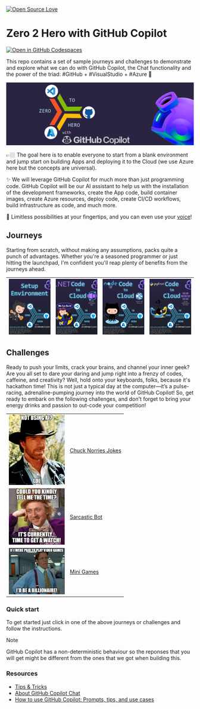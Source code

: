 
[![Open Source Love](https://firstcontributions.github.io/open-source-badges/badges/open-source-v1/open-source.svg)](https://github.com/firstcontributions/open-source-badges)

# Zero 2 Hero with GitHub Copilot

[![Open in GitHub Codespaces](https://github.com/codespaces/badge.svg)](https://codespaces.new/Azure-Samples/zero2hero/tree/main)

This repo contains a set of sample journeys and challenges to demonstrate and explore what we can do with GitHub Copilot, the Chat functionality and the power of the triad: #GitHub + #VisualStudio + #Azure 🚀

![Zero 2 Hero with GitHub Copilot](media/logo.png)

👉🏼 The goal here is to enable everyone to start from a blank environment and jump start on building Apps and deploying it to the Cloud (we use Azure here but the concepts are universal).

✨ We will leverage GitHub Copilot for much more than just programming code. GitHub Copilot will be our AI assistant to help us with the installation of the development frameworks, create the App code, build container images, create Azure resources, deploy code, create CI/CD workflows, build infrastructure as code, and much more.

🤯 Limitless possibilities at your fingertips, and you can even use your [voice](https://githubnext.com/projects/copilot-voice/)!

## Journeys

Starting from scratch, without making any assumptions, packs quite a punch of advantages. Whether you're a seasoned programmer or just hitting the launchpad, I'm confident you'll reap plenty of benefits from the journeys ahead.

| [![Setup Environment](media/setup.PNG)](journeys/setup/)  | [![.NET to Azure Container Apps](media/dotnet-to-aca.PNG)](journeys/dotnet-to-aca/)  | [![nodejs to Azure App Service](media/nodejs-to-appservice.PNG)](journeys/nodejs-to-appservice/)  | [![Python to AKS](media/python-to-aks.PNG)](journeys/python-to-aks/)  | 
| --------------------------------------- | --------------------------------------- | --------------------------------------- | --------------------------------------- |

## Challenges

Ready to push your limits, crack your brains, and channel your inner geek? Are you all set to dare your daring and jump right into a frenzy of codes, caffeine, and creativity? Well, hold onto your keyboards, folks, because it's hackathon time! This is not just a typical day at the computer—it’s a pulse-racing, adrenaline-pumping journey into the world of GitHub Copilot! So, get ready to embark on the following challenges, and don't forget to bring your energy drinks and passion to out-code your competition!

|  |  | 
| -------- | -------- | 
| [<img src="media/chuck.jpg" width=150/>](challenges/chucknorris/)   | [Chuck Norries Jokes](challenges/chucknorris/)   | 
| [<img src="media/sarcastic.png" width=150/>](challenges/sarcasticbot/)   | [Sarcastic Bot](challenges/sarcasticbot/)   | 
| [<img src="media/games.png" width=150/>](challenges/minigames/)   | [Mini Games](challenges/minigames/)   | 


### Quick start

To get started just click in one of the above journeys or challenges and follow the instructions.

> [!NOTE]
> GitHub Copilot has a non-deterministic behaviour so the reponses that you will get might be different from the ones that we got when building this.

### Resources

- [Tips & Tricks](TIPS.md)
- [About GitHub Copilot Chat](https://docs.github.com/en/copilot/github-copilot-chat/about-github-copilot-chat)
- [How to use GitHub Copilot: Prompts, tips, and use cases](https://github.blog/2023-06-20-how-to-write-better-prompts-for-github-copilot/)
